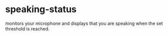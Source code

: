 # speaking-status

monitors your microphone and displays that you are speaking when the set threshold is reached.
